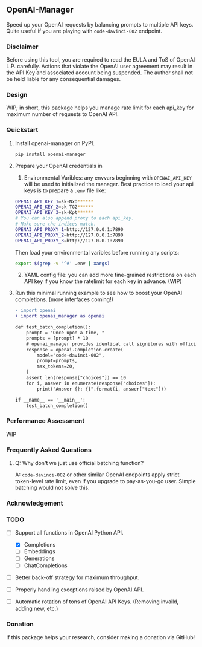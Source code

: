 ## OpenAI-Manager

Speed up your OpenAI requests by balancing prompts to multiple API keys. Quite useful if you are playing with `code-davinci-002` endpoint.

### Disclaimer

Before using this tool, you are required to read the EULA and ToS of OpenAI L.P. carefully. Actions that violate the OpenAI user agreement may result in the API Key and associated account being suspended. The author shall not be held liable for any consequential damages.

### Design
WIP; in short, this package helps you manage rate limit for each api_key for maximum number of requests to OpenAI API.

### Quickstart

1. Install openai-manager on PyPI.
   ```bash
   pip install openai-manager
   ```

2. Prepare your OpenAI credentials in 
   1. Environmental Varibles: any envvars beginning with `OPENAI_API_KEY` will be used to initialized the manager. Best practice to load your api keys is to prepare a `.env` file like: 
   
   ```bash
   OPENAI_API_KEY_1=sk-Nxo******
   OPENAI_API_KEY_2=sk-TG2******
   OPENAI_API_KEY_3=sk-Kpt******
   # You can also append proxy to each api_key. 
   # Make sure the indices match.
   OPENAI_API_PROXY_1=http://127.0.0.1:7890
   OPENAI_API_PROXY_2=http://127.0.0.1:7890
   OPENAI_API_PROXY_3=http://127.0.0.1:7890
   ```

   Then load your environmental varibles before running any scripts:
   ```bash
   export $(grep -v '^#' .env | xargs)
   ```

   2. YAML config file: you can add more fine-grained restrictions on each API key if you know the ratelimit for each key in advance. (WIP)

3. Run this minimal running example to see how to boost your OpenAI completions. (more interfaces coming!)

    ```diff
    - import openai
    + import openai_manager as openai

    def test_batch_completion():
        prompt = "Once upon a time, "
        prompts = [prompt] * 10
        # openai_manager provides identical call signitures with official OpenAI Python API
        response = openai.Completion.create(
            model="code-davinci-002",
            prompt=prompts,
            max_tokens=20,
        )
        assert len(response["choices"]) == 10
        for i, answer in enumerate(response["choices"]):
            print("Answer {}: {}".format(i, answer["text"]))

    if __name__ == '__main__':
        test_batch_completion()
    ```


### Performance Assessment

WIP


### Frequently Asked Questions

1. Q: Why don't we just use official batching function?
   
   A: `code-davinci-002` or other similar OpenAI endpoints apply strict token-level rate limit, even if you upgrade to pay-as-you-go user. Simple batching would not solve this.

### Acknowledgement


### TODO

- [ ] Support all functions in OpenAI Python API.
  - [x] Completions
  - [ ] Embeddings
  - [ ] Generations
  - [ ] ChatCompletions
- [ ] Better back-off strategy for maximum throughput.
- [ ] Properly handling exceptions raised by OpenAI API.
- [ ] Automatic rotation of tons of OpenAI API Keys. (Removing invaild, adding new, etc.)


### Donation

If this package helps your research, consider making a donation via GitHub! 